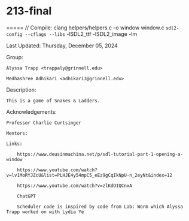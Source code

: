 # 213-final
=====
// Compile: clang helpers/helpers.c -o window window.c `sdl2-config --cflags --libs` -lSDL2_ttf -lSDL2_image -lm


Last Updated: Thursday, December 05, 2024

Group:
    
    Alyssa Trapp <trappaly@grinnell.edu>

    Medhashree Adhikari <adhikari3@grinnell.edu>

Description:
    
    This is a game of Snakes & Ladders.

Acknowledgements:
    
    Professor Charlie Curtsinger

    Mentors: 

    Links: 
        
        https://www.deusinmachina.net/p/sdl-tutorial-part-1-opening-a-window

        https://www.youtube.com/watch?v=lv1MoRYJZcU&list=PLHJE4y54mpC5_eEz9gCqIkNpU-n_2eyNt&index=12
        
        https://www.youtube.com/watch?v=zlKdOIQCnxA

        ChatGPT

        Scheduler code is inspired by code from Lab: Worm which Alyssa Trapp worked on with Lydia Ye